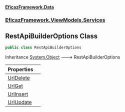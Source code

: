 #### [EficazFramework.Data](EficazFrameworkData.md 'EficazFramework Data')
### [EficazFramework.ViewModels.Services](EficazFrameworkData.md#EficazFramework.ViewModels.Services 'EficazFramework.ViewModels.Services')

## RestApiBuilderOptions Class

```csharp
public class RestApiBuilderOptions
```

Inheritance [System.Object](https://docs.microsoft.com/en-us/dotnet/api/System.Object 'System.Object') &#129106; RestApiBuilderOptions

| Properties | |
| :--- | :--- |
| [UrlDelete](EficazFramework.ViewModels.Services/RestApiBuilderOptions/UrlDelete.md 'EficazFramework.ViewModels.Services.RestApiBuilderOptions.UrlDelete') | |
| [UrlGet](EficazFramework.ViewModels.Services/RestApiBuilderOptions/UrlGet.md 'EficazFramework.ViewModels.Services.RestApiBuilderOptions.UrlGet') | |
| [UrlInsert](EficazFramework.ViewModels.Services/RestApiBuilderOptions/UrlInsert.md 'EficazFramework.ViewModels.Services.RestApiBuilderOptions.UrlInsert') | |
| [UrlUpdate](EficazFramework.ViewModels.Services/RestApiBuilderOptions/UrlUpdate.md 'EficazFramework.ViewModels.Services.RestApiBuilderOptions.UrlUpdate') | |
